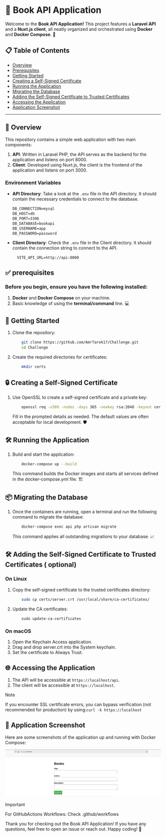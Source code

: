 # 🌟 Book API Application

Welcome to the **Book API Application!** This project features a **Laravel API** and a **Nuxt.js client**, all neatly organized and orchestrated using **Docker** and **Docker Compose**. 🎉

## 📋 Table of Contents
- [Overview](#overview)
- [Prerequisites](#prerequisites)
- [Getting Started](#getting-started)
- [Creating a Self-Signed Certificate](#creating-a-self-signed-certificate)
- [Running the Application](#running-the-application)
- [Migrating the Database](#migrating-the-database)
- [Adding the Self-Signed Certificate to Trusted Certificates](#adding-the-self-signed-certificate-to-trusted-certificates)
- [Accessing the Application](#accessing-the-application)
- [Application Screenshot](#Application-Screenshot)
---

## 📖 Overview <div id='overview'/>

This repository contains a simple web application with two main components:

1. **API**: Written in Laravel PHP, the API serves as the backend for the application and listens on port 8000.
2. **Client**: Developed using Nuxt.js, the client is the frontend of the application and listens on port 3000.

### Environment Variables

- **API Directory**: Take a look at the `.env` file in the API directory. It should contain the necessary credentials to connect to the database.

  ```env
  DB_CONNECTION=mysql
  DB_HOST=db
  DB_PORT=3306
  DB_DATABASE=bookapi
  DB_USERNAME=app
  DB_PASSWORD=password
  ```

- **Client Directory**: Check the `.env` file in the Client directory. It should contain the connection string to connect to the API.


  ```env
    VITE_API_URL=http://api:8000
  ```

## ✅ prerequisites <div id='prerequisites'/>


### Before you begin, ensure you have the following installed:

   1. **Docker** and **Docker Compose** on your machine.
   2. Basic knowledge of using the **terminal/command** line. 💻

## 🚀 Getting Started <div id='getting-started'/>
   1. Clone the repository:
   
        ```bash
            git clone https://github.com/AmrTarek17/Challenge.git
            cd Challenge
        ```
   2. Create the required directories for certificates:
   
        ```bash
            mkdir certs
        ```
## 🔒 Creating a Self-Signed Certificate <div id='creating-a-self-signed-certificate'/>

   1. Use OpenSSL to create a self-signed certificate and a private key:
   
        ```bash
            openssl req -x509 -nodes -days 365 -newkey rsa:2048 -keyout certs/server.key -out certs/server.crt
        ```
        Fill in the prompted details as needed. The default values are often acceptable for local development. 🛡️
## 🛠️ Running the Application <div id='running-the-application'/>
   1. Build and start the application:
        
        ```bash
            docker-compose up --build
        ```
        This command builds the Docker images and starts all services defined in the docker-compose.yml file. 🏗️
            
## 📦 Migrating the Database <div id='migrating-the-database'/>
   1. Once the containers are running, open a terminal and run the following command to migrate the database:
        ```bash
            docker-compose exec api php artisan migrate
        ```
        This command applies all outstanding migrations to your database. 📈
## 🛠️ Adding the Self-Signed Certificate to Trusted Certificates ( optional) <div id='adding-the-self-signed-certificate-to-trusted-certificates'/>
### On Linux

   1. Copy the self-signed certificate to the trusted certificates directory:
   
        ```bash
            sudo cp certs/server.crt /usr/local/share/ca-certificates/
        ```
   2. Update the CA certificates:
   
        ```
            sudo update-ca-certificates
        ```
### On macOS
   1. Open the Keychain Access application.
   2. Drag and drop server.crt into the System keychain.
   3. Set the certificate to Always Trust.
## 🌐 Accessing the Application <div id='accessing-the-application'/>

   1. The API will be accessible at ```https://localhost/api```.
   2. The client will be accessible at ```https://localhost```.
   
> [!NOTE]
> If you encounter SSL certificate errors, you can bypass verification (not recommended for production) by using:```curl -k https://localhost```


## 📸 Application Screenshot <div id='Application-Screenshot'/>

Here are some screenshots of the application up and running with Docker Compose:

![Nuxt.js Application](screenshots/nuxt_application.png)

> [!IMPORTANT] 
> For GitHubActions Workflows:
> Check .github/workflows  


                
Thank you for checking out the Book API Application! If you have any questions, feel free to open an issue or reach out. Happy coding! 🚀
